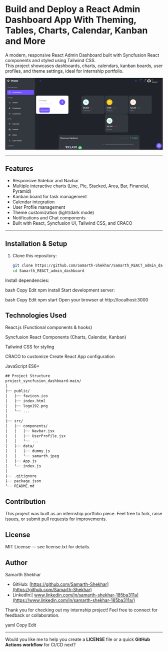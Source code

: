 # Build and Deploy a React Admin Dashboard App With Theming, Tables, Charts, Calendar, Kanban and More

A modern, responsive React Admin Dashboard built with Syncfusion React components and styled using Tailwind CSS.  
This project showcases dashboards, charts, calendars, kanban boards, user profiles, and theme settings, ideal for internship portfolio.


![Dashboard](./screenshots/dashboard.png)

---

## Features

- Responsive Sidebar and Navbar
- Multiple interactive charts (Line, Pie, Stacked, Area, Bar, Financial, Pyramid)
- Kanban board for task management
- Calendar integration
- User Profile management
- Theme customization (light/dark mode)
- Notifications and Chat components
- Built with React, Syncfusion UI, Tailwind CSS, and CRACO

---

## Installation & Setup

1. Clone this repository:

   ```bash
   git clone https://github.com/Samarth-Shekhar/Samarth_REACT_admin_dashboard.git
   cd Samarth_REACT_admin_dashboard
Install dependencies:

bash
Copy
Edit
npm install
Start development server:

bash
Copy
Edit
npm start
Open your browser at http://localhost:3000

## Technologies Used
React.js (Functional components & hooks)

Syncfusion React Components (Charts, Calendar, Kanban)

Tailwind CSS for styling

CRACO to customize Create React App configuration

JavaScript ES6+
```
## Project Structure
project_syncfusion_dashboard-main/
│
├── public/
│   ├── favicon.ico
│   ├── index.html
│   ├── logo192.png
│   └── ...
│
├── src/
│   ├── components/
│   │   ├── Navbar.jsx
│   │   ├── UserProfile.jsx
│   │   └── ...
│   ├── data/
│   │   ├── dummy.js
│   │   └── samarth.jpeg
│   ├── App.js
│   └── index.js
│
├── .gitignore
├── package.json
└── README.md

```
## Contribution
This project was built as an internship portfolio piece. Feel free to fork, raise issues, or submit pull requests for improvements.

## License
MIT License — see license.txt for details.

## Author
Samarth Shekhar
- GitHub: [https://github.com/Samarth-Shekhar](https://github.com/Samarth-Shekhar)  
- LinkedIn:[ www.linkedin.com/in/samarth-shekhar-185ba311a](https://www.linkedin.com/in/samarth-shekhar-185ba311a/)

Thank you for checking out my internship project!
Feel free to connect for feedback or collaboration.

yaml
Copy
Edit

---

Would you like me to help you create a **LICENSE** file or a quick **GitHub Actions workflow** for CI/CD next?
